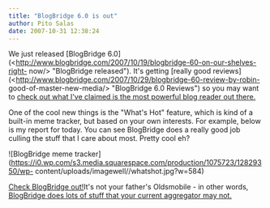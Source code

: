 ```yaml
---
title: "BlogBridge 6.0 is out"
author: Pito Salas
date: 2007-10-31 12:38:24
---
```



We just released [BlogBridge
6.0](<http://www.blogbridge.com/2007/10/19/blogbridge-60-on-our-shelves-right-
now/> "BlogBridge released"). It's getting [really good
reviews](<http://www.blogbridge.com/2007/10/29/blogbridge-60-review-by-robin-
good-of-master-new-media/> "BlogBridge 6.0 Reviews") so you may want to [check
out what I've claimed is the most powerful blog reader out
there.](<http://www.blogbridge.com/look> "Most powerful blog aggregator")

One of the cool new things is the "What's Hot" feature, which is kind of a
built-in meme tracker, but based on your own interests. For example, below is
my report for today. You can see BlogBridge does a really good job culling the
stuff that I care about most. Pretty cool eh? [  
](<http://www.blogbridge.com/look> "Built in meme tracker")

![BlogBridge meme
tracker](https://i0.wp.com/s3.media.squarespace.com/production/1075723/12829350/wp-
content/uploads/imagewell//whatshot.jpg?w=584)

[Check BlogBridge out!](<http://www.blogbridge.com/look> "Built in meme
tracker")It's not your father's Oldsmobile - in other words, [BlogBridge does
lots of stuff that your current aggregator may
not.](<http://www.blogbridge.com/2007/09/24/can-your-current-tool-do-this/>)


